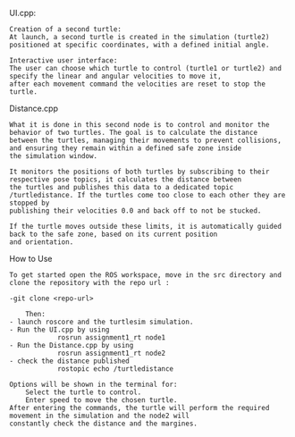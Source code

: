 UI.cpp: 

    Creation of a second turtle:
    At launch, a second turtle is created in the simulation (turtle2) positioned at specific coordinates, with a defined initial angle.

    Interactive user interface:
    The user can choose which turtle to control (turtle1 or turtle2) and specify the linear and angular velocities to move it, 
    after each movement command the velocities are reset to stop the turtle.
    
Distance.cpp 

    What it is done in this second node is to control and monitor the behavior of two turtles. The goal is to calculate the distance 
    between the turtles, managing their movements to prevent collisions, and ensuring they remain within a defined safe zone inside 
    the simulation window.

    It monitors the positions of both turtles by subscribing to their respective pose topics, it calculates the distance between 
    the turtles and publishes this data to a dedicated topic /turtledistance. If the turtles come too close to each other they are stopped by 
    publishing their velocities 0.0 and back off to not be stucked.

    If the turtle moves outside these limits, it is automatically guided back to the safe zone, based on its current position 
    and orientation.
    
How to Use

    To get started open the ROS workspace, move in the src directory and clone the repository with the repo url :
    
	-git clone <repo-url>

        Then:
    - launch roscore and the turtlesim simulation.
    - Run the UI.cpp by using 
                rosrun assignment1_rt node1
    - Run the Distance.cpp by using 
                rosrun assignment1_rt node2
    - check the distance published
                rostopic echo /turtledistance
    
    Options will be shown in the terminal for:
        Select the turtle to control.
        Enter speed to move the chosen turtle.
    After entering the commands, the turtle will perform the required movement in the simulation and the node2 will 
    constantly check the distance and the margines.
